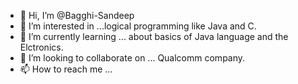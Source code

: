 - 👋 Hi, I’m @Bagghi-Sandeep
- 👀 I’m interested in ...logical programming like Java and C.
- 🌱 I’m currently learning ... about basics of Java language and the Elctronics.
- 💞️ I’m looking to collaborate on ... Qualcomm company.
- 📫 How to reach me ...

<!---
Bagghi-Sandeep/Bagghi-Sandeep is a ✨ special ✨ repository because its `README.md` (this file) appears on your GitHub profile.
You can click the Preview link to take a look at your changes.
--->
